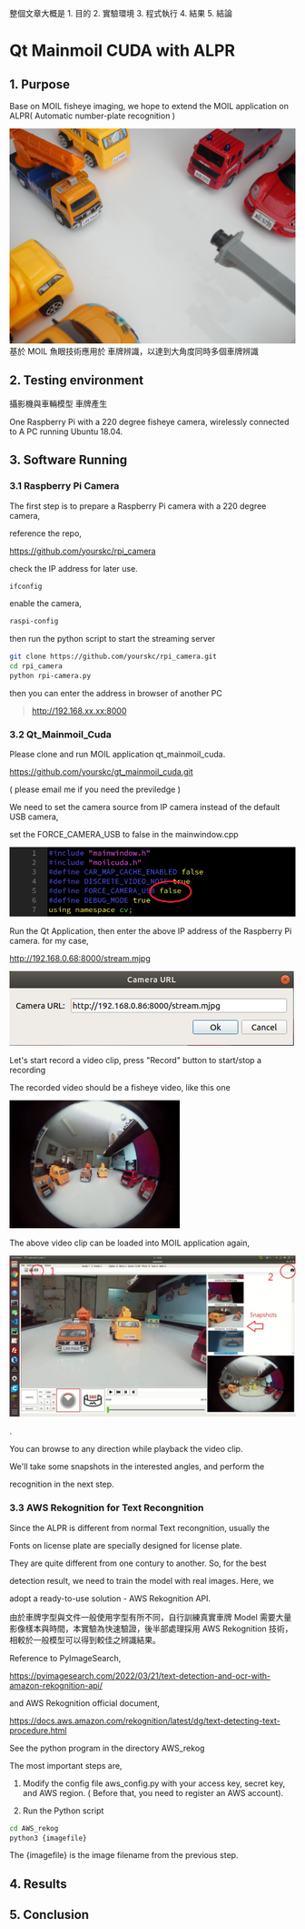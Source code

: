 
整個文章大概是 1. 目的 2. 實驗環境 3. 程式執行 4. 結果  5. 結論

# Qt Mainmoil CUDA with ALPR

## 1. Purpose

Base on MOIL fisheye imaging, we hope to extend the MOIL application on ALPR( Automatic number-plate recognition )

<img src="lab/p001.jpg">
基於 MOIL 魚眼技術應用於 車牌辨識，以達到大角度同時多個車牌辨識

## 2. Testing environment

攝影機與車輛模型 車牌產生

One Raspberry Pi with a 220 degree fisheye camera, wirelessly connected to A PC running Ubuntu 18.04.


## 3. Software Running

### 3.1 Raspberry Pi Camera

The first step is to prepare a Raspberry Pi camera with a 220 degree camera,

reference the repo,

https://github.com/yourskc/rpi_camera

check the IP address for later use.

```sh
ifconfig
```
enable the camera,

```sh
raspi-config
```

 then run the python script to start the streaming server

```sh
git clone https://github.com/yourskc/rpi_camera.git
cd rpi_camera
python rpi-camera.py
```



then you can enter the address in browser of another PC

> http://192.168.xx.xx:8000


### 3.2 Qt_Mainmoil_Cuda

Please clone and run MOIL application qt_mainmoil_cuda.

https://github.com/yourskc/gt_mainmoil_cuda.git

( please email me if you need the previledge )

We need to set the camera source from IP camera instead of the default USB camera,

set the FORCE_CAMERA_USB to false in the mainwindow.cpp

<img src="programguide/p001.png">

Run the Qt Application, then enter the above IP address of the Raspberry Pi camera. for my case,

http://192.168.0.68:8000/stream.mjpg

<img src="programguide/p002.png">

Let's start record a video clip, press "Record" button to start/stop a recording

The recorded video should be a fisheye video, like this one

<a href="fisheye/220/moil_alpr_220.mp4">
<img src='fisheye/220/moil_alpr_220.jpg' width='300px'></a>

The above video clip can be loaded into MOIL application again,

<img src="snapshot/s00.jpg">

.

You can browse to any direction while playback the video clip.

We'll take some snapshots in the interested angles, and perform the

recognition in the next step.


### 3.3 AWS Rekognition for Text Recongnition

Since the ALPR is different from normal Text recongnition, usually the

Fonts on license plate are specially designed for license plate.

They are quite different from one contury to another. So, for the best

detection result, we need to train the model with real images. Here, we   

adopt a ready-to-use solution - AWS Rekognition API.

由於車牌字型與文件一般使用字型有所不同，自行訓練真實車牌 Model 需要大量影像樣本與時間，本實驗為快速驗證，後半部處理採用 AWS Rekognition 技術，相較於一般模型可以得到較佳之辨識結果。

Reference to PyImageSearch,

https://pyimagesearch.com/2022/03/21/text-detection-and-ocr-with-amazon-rekognition-api/

and AWS Rekognition official document,

https://docs.aws.amazon.com/rekognition/latest/dg/text-detecting-text-procedure.html

See the python program in the directory AWS_rekog

The most important steps are,

1. Modify the config file aws_config.py with your access key, secret key, and AWS region. ( Before that, you need to register an AWS account).

2. Run the Python script

```sh
cd AWS_rekog
python3 {imagefile}
```

The {imagefile} is the image filename from the previous step.



## 4. Results






## 5. Conclusion
